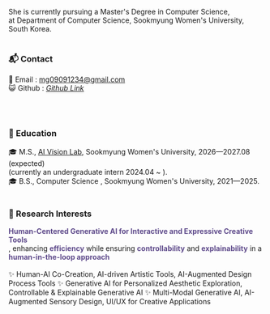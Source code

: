She is currently pursuing a Master's Degree in Computer Science, <br/>
at Department of Computer Science, Sookmyung Women's University, South Korea. <br/><br/>

### 📬 Contact
📧 Email : mg09091234@gmail.com <br/>
😺 Github : <a href="https://github.com/yulleta" target="_blank" class="color: #5f4b8b">
    <i class="bi bi-github"> Github Link </i>
</a> 
<!-- <br/>
🎥 Youtube : <a href="https://www.youtube.com/@ManGenLab" target="_blank" class="color: #5f4b8b">
    <i class="bi bi-youtube"> ManGenLab </i>
</a>  -->
<br/><br/>

### 🏫 Education
🎓 M.S.,  <a href="https://sites.google.com/sookmyung.ac.kr/aiv-lab-smwu" target="_blank">AI Vision Lab</a>, Sookmyung Women's University, 2026—2027.08 (expected)<br/>
(currently an undergraduate intern 2024.04 ~ ).\
🎓 B.S., Computer Science , Sookmyung Women's University, 2021—2025. <br/><br/>

### 🔬 Research Interests
<strong style="color: #5f4b8b">Human-Centered Generative AI for Interactive and Expressive Creative Tools</strong > <br/>
, enhancing <strong style="color: #5f4b8b">efficiency</strong > while ensuring <strong style="color: #5f4b8b">controllability</strong > and <strong style="color: #5f4b8b">explainability</strong > in a <strong style="color: #5f4b8b">human-in-the-loop approach</strong > <br/>
<br/>
✨ Human-AI Co-Creation, AI-driven Artistic Tools, AI-Augmented Design Process Tools
✨ Generative AI for Personalized Aesthetic Exploration, Controllable & Explainable Generative AI
✨ Multi-Modal Generative AI, AI-Augmented Sensory Design, UI/UX for Creative Applications